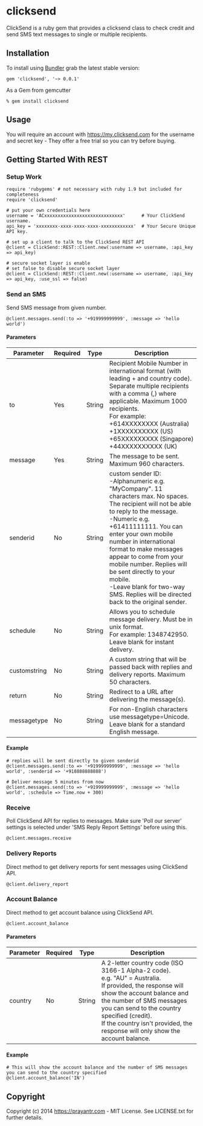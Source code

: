 # clicksend

ClickSend is a ruby gem that provides a clicksend class to check credit and send SMS text messages to single or multiple recipients.

## Installation

To install using [Bundler][bundler] grab the latest stable version:

```
gem 'clicksend', '~> 0.0.1'
```

As a Gem from gemcutter

```
% gem install clicksend
```

## Usage

You will require an account with https://my.clicksend.com for the username and secret key - They offer a free trial so you can try before buying.

## Getting Started With REST

### Setup Work

```
require 'rubygems' # not necessary with ruby 1.9 but included for completeness
require 'clicksend'

# put your own credentials here
username = 'ACxxxxxxxxxxxxxxxxxxxxxxxxxxxxx'      # Your ClickSend username.
api_key = 'xxxxxxxx-xxxx-xxxx-xxxx-xxxxxxxxxxxx'  # Your Secure Unique API key.

# set up a client to talk to the ClickSend REST API
@client = ClickSend::REST::Client.new(:username => username, :api_key => api_key)

# secure socket layer is enable
# set false to disable secure socket layer 
@client = ClickSend::REST::Client.new(:username => username, :api_key => api_key, :use_ssl => false)
```

### Send an SMS

Send SMS message from given number.

```
@client.messages.send(:to => '+919999999999', :message => 'hello world')
```

#### Parameters

| Parameter | Required | Type | Description |
| --------- | -------- | ---- | ----------- |
| to        | Yes      | String | Recipient Mobile Number in international format (with leading + and country code). Separate multiple recipients with a comma (,) where applicable. Maximum 1000 recipients.<br>For example:<br>+614XXXXXXXX (Australia)<br>+1XXXXXXXXXX (US)<br> +65XXXXXXXXX (Singapore)<br>+44XXXXXXXXXX (UK) |
| message   | Yes      | String | The message to be sent. Maximum 960 characters. |
| senderid  | No       | String | custom sender ID:<br>-Alphanumeric e.g. "MyCompany". 11 characters max. No spaces. The recipient will not be able to reply to the message.<br>-Numeric e.g. +61411111111. You can enter your own mobile number in international format to make messages appear to come from your mobile number. Replies will be sent directly to your mobile.<br>-Leave blank for two-way SMS. Replies will be directed back to the original sender. |
| schedule  | No      | String  | Allows you to schedule message delivery. Must be in unix format.<br>For example: 1348742950.<br>Leave blank for instant delivery. |
| customstring | No | String | A custom string that will be passed back with replies and delivery reports. Maximum 50 characters. |
| return | No | String | Redirect to a URL after delivering the message(s). |
| messagetype | No | String | For non-English characters use messagetype=Unicode.<br>Leave blank for a standard English message. |

#### Example

```
# replies will be sent directly to given senderid
@client.messages.send(:to => '+919999999999', :message => 'hello world', :senderid => '+918888888888')
```

```
# Deliver message 5 minutes from now
@client.messages.send(:to => '+919999999999', :message => 'hello world', :schedule => Time.now + 300)
```


### Receive

Poll ClickSend API for replies to messages. Make sure 'Poll our server' settings is selected under 'SMS Reply Report Settings' before using this.

```
@client.messages.receive
```

### Delivery Reports

Direct method to get delivery reports for sent messages using ClickSend API.

```
@client.delivery_report
```

### Account Balance

Direct method to get account balance using ClickSend API.

```
@client.account_balance
```

#### Parameters

| Parameter | Required | Type | Description |
| --------- | -------- | ---- | ----------- |
| country   | No       | String | A 2-letter country code (ISO 3166-1 Alpha-2 code).<br>e.g. "AU" = Australia.<br>If provided, the response will show the account balance and the number of SMS messages you can send to the country specified (credit).<br>If the country isn't provided, the response will only show the account balance. |

#### Example

```
# This will show the account balance and the number of SMS messages you can send to the country specified
@client.account_balance('IN')
```

## Copyright

Copyright (c) 2014 https://prayantr.com - MIT License. See LICENSE.txt for further details.


[bundler]: http://bundler.io